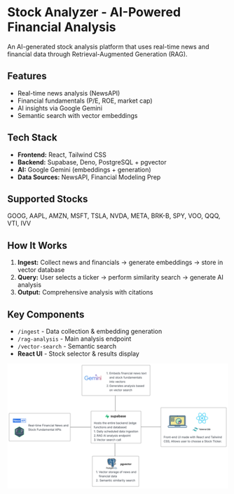 # Stock Analyzer - AI-Powered Financial Analysis

An AI-generated stock analysis platform that uses real-time news and financial data through Retrieval-Augmented Generation (RAG).

## Features

- Real-time news analysis (NewsAPI)
- Financial fundamentals (P/E, ROE, market cap)
- AI insights via Google Gemini
- Semantic search with vector embeddings

## Tech Stack

- **Frontend:** React, Tailwind CSS
- **Backend:** Supabase, Deno, PostgreSQL + pgvector
- **AI:** Google Gemini (embeddings + generation)
- **Data Sources:** NewsAPI, Financial Modeling Prep

## Supported Stocks

GOOG, AAPL, AMZN, MSFT, TSLA, NVDA, META, BRK-B, SPY, VOO, QQQ, VTI, IVV

## How It Works

1. **Ingest:** Collect news and financials → generate embeddings → store in vector database  
2. **Query:** User selects a ticker → perform similarity search → generate AI analysis  
3. **Output:** Comprehensive analysis with citations  

## Key Components

- `/ingest` - Data collection & embedding generation  
- `/rag-analysis` - Main analysis endpoint  
- `/vector-search` - Semantic search  
- **React UI** - Stock selector & results display

![System Design](system-design.png)
